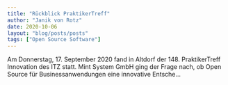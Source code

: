 ```yaml
---
title: "Rückblick PraktikerTreff"
author: "Janik von Rotz"
date: 2020-10-06
layout: "blog/posts/posts"
tags: ["Open Source Software"]
---
```


Am Donnerstag, 17. September 2020 fand in Altdorf der 148. PraktikerTreff Innovation des ITZ statt. Mint System GmbH ging der Frage nach, ob Open Source für Businessanwendungen eine innovative Entsche...

